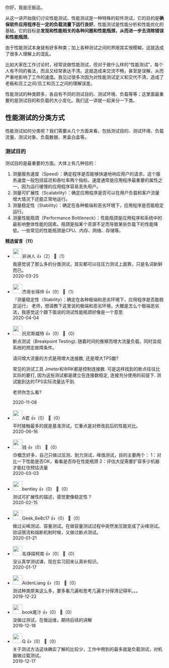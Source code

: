 你好，我是庄振运。

从这一讲开始我们讨论性能测试。性能测试是一种特殊的软件测试，它的目的是**确保软件应用程序在一定的负载流量下运行良好**。性能测试是性能分析和性能优化的基础，它的目标是**发现和性能相关的各种问题和性能瓶颈，从而进一步去消除错误和性能瓶颈**。

由于性能测试本身就有好多种类；加上各种测试之间的界限其实很模糊，这就造成了很多人理解上的混乱。

比如大家在工作讨论时，经常说做性能测试，但对于做什么样的“性能测试”，每个人有不同的看法，而且又经常表达不清。这就造成来交流不畅，甚至是误解，从而严重地影响了工作的速度。我见过很多次因为对性能测试定义和交代不清，造成了老板和员工之间/员工和员工之间的理解误差。

性能测试的种类颇多，各自有不同的测试目的、测试环境、负载等等；这里面最重要的是测试目的和负载的大小变化。我们这一讲就一起来分一下类。

## 性能测试的分类方式

性能测试如何分类呢？我们需要从几个方面来看，包括测试目的、测试环境、负载流量、测试对象、负载数据、黑盒白盒等。

### 测试目的

测试目的是最重要的方面。大体上有几种目的：

1. 测量服务速度（Speed）：确定程序是否能够快速地响应用户的请求，这个服务速度一般包括延迟和吞吐率两个指标。速度通常是应用程序最重要的属性之一，因为运行缓慢的应用程序容易丢失用户。
2. 测量可扩展性（Scalability）：确定应用程序是否可以在用户负载和客户流量增大情况下还能正常地运行。
3. 测量稳定性（Stability）：确定在各种极端和恶劣环境下，应用程序是否能稳定运行。
4. 测量性能瓶颈（Performance Bottleneck）：性能瓶颈是应用程序和系统中的最影响整体性能的因素。瓶颈是指某个资源不足而导致某些负载下的性能降低。一些常见的性能瓶颈是CPU、内存、网络、存储等。
<div><strong>精选留言（11）</strong></div><ul>
<li><img src="" width="30px"><span>非洲人</span> 👍（2） 💬（1）<div>我感觉说了那么多的分类测试，其实都可以往压力测试上面靠，只是名词新鲜而已。</div>2020-03-25</li><br/><li><img src="https://static001.geekbang.org/account/avatar/00/12/f3/89/fcfecb46.jpg" width="30px"><span>杰哥长得帅</span> 👍（0） 💬（1）<div>『测量稳定性（Stability）：确定在各种极端和恶劣环境下，应用程序是否能稳定运行』
老师，想请教下这里说的极端和恶劣环境，大概是怎么个极端恶劣法，我感觉这个跟下面说的测试性能瓶颈好像是一个意思</div>2020-04-04</li><br/><li><img src="https://static001.geekbang.org/account/avatar/00/1a/62/24/07e2507c.jpg" width="30px"><span>托尼斯威特</span> 👍（0） 💬（0）<div>断点测试（Breakpoint Testing): 随着时间的推移而增大流量负载，同时监视系统的预定故障条件。

请问增大流量的方式是用增大连接数, 还是增大TPS数?

常见的测试工具 Jmeter和WRK都是控制连接数. 可是这样找到的断点往往比实际的要打, 因为这些测试都是建立在连接数稳定, 连接充分使用的前提下. 测试能到达的TPS实际流量达不到. 

老师你怎么看?</div>2020-11-08</li><br/><li><img src="https://static001.geekbang.org/account/avatar/00/1d/9a/89/babe8b52.jpg" width="30px"><span>A君</span> 👍（0） 💬（0）<div>平时接触最多的就是基准测试，它重点是对修改前后的性能对比。</div>2020-06-16</li><br/><li><img src="https://static001.geekbang.org/account/avatar/00/0f/67/f4/9a1feb59.jpg" width="30px"><span>钱</span> 👍（0） 💬（0）<div>😓概念好多，自己只做过压测、耐力测试、峰值测试，目的主要两个：
1：对比一下性能是否OK，看看是否存在性能瓶颈
2：评估大促需要扩容多少机器才能扛住预估流量</div>2020-03-03</li><br/><li><img src="https://static001.geekbang.org/account/avatar/00/0f/8f/c3/eb150080.jpg" width="30px"><span>bentley</span> 👍（0） 💬（0）<div>测试可扩展性的描述，感觉更像稳定性？</div>2020-02-15</li><br/><li><img src="http://thirdwx.qlogo.cn/mmopen/vi_32/Q0j4TwGTfTIp6Ln5VriaBKz2thHG02t8ibH8bicU9wXOkUB3MeOe4IdrcpsmautKkZYHtPiaUMT2HhCTExDP6Jict2g/132" width="30px"><span>Geek_6e8c17</span> 👍（0） 💬（0）<div>做过尖峰测试、容量测试。在做容量测试过程中突然发压就变成了尖峰测试。验证限流和熔断机制时候，又做过断点测试。</div>2020-01-21</li><br/><li><img src="https://static001.geekbang.org/account/avatar/00/19/ce/fa/bdc6e58c.jpg" width="30px"><span>名铮探柯南</span> 👍（0） 💬（0）<div>没认真学测试课，现在实习回来认真补知识。</div>2020-01-17</li><br/><li><img src="https://static001.geekbang.org/account/avatar/00/0f/4a/80/9c038b01.jpg" width="30px"><span>AidenLiang</span> 👍（0） 💬（0）<div>测试种类原来这么多，要多看几遍和思考几遍才分得清记得牢。。。</div>2019-12-22</li><br/><li><img src="https://static001.geekbang.org/account/avatar/00/16/11/e7/044a9a6c.jpg" width="30px"><span>book尾汁</span> 👍（0） 💬（0）<div>没做过测试，在做运维，期待后续的讲解</div>2019-12-18</li><br/><li><img src="https://static001.geekbang.org/account/avatar/00/0f/fb/7f/746a6f5e.jpg" width="30px"><span>Q</span> 👍（0） 💬（0）<div>关于测试方法这块确实了解的比较少，工作中用到的最多就是负载测试，对机器做过载测试。</div>2019-12-17</li><br/>
</ul>